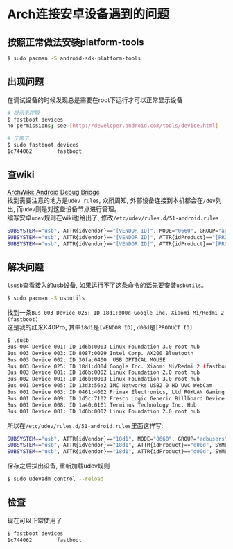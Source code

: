 # Arch连接安卓设备遇到的问题
## 按照正常做法安装platform-tools
```bash
$ sudo pacman -S android-sdk-platform-tools
```
## 出现问题
在调试设备的时候发现总是需要在root下运行才可以正常显示设备
```bash
# 提示无权限
$ fastboot devices
no permissions; see [http://developer.android.com/tools/device.html]    fastboot

# 正常了
$ sudo fastboot devices
1c744062        fastboot

```
## 查wiki
[ArchWiki: Android Debug Bridge](https://wiki.archlinux.org/title/Android_Debug_Bridge)  
找到需要注意的地方是`udev rules`, 众所周知, 外部设备连接到本机都会在`/dev`列出, 而`udev`则是对这些设备节点进行管理。  
编写安卓`udev`规则在wiki也给出了, 修改`/etc/udev/rules.d/51-android.rules`  
```bash
SUBSYSTEM=="usb", ATTR{idVendor}=="[VENDOR ID]", MODE="0660", GROUP="adbusers", TAG+="uaccess"
SUBSYSTEM=="usb", ATTR{idVendor}=="[VENDOR ID]", ATTR{idProduct}=="[PRODUCT ID]", SYMLINK+="android_adb"
SUBSYSTEM=="usb", ATTR{idVendor}=="[VENDOR ID]", ATTR{idProduct}=="[PRODUCT ID]", SYMLINK+="android_fastboot"
```
## 解决问题
`lsusb`查看接入的usb设备, 如果运行不了这条命令的话先要安装`usbutils`。
```bash
$ sudo pacman -S usbutils
```
找到一条`Bus 003 Device 025: ID 18d1:d00d Google Inc. Xiaomi Mi/Redmi 2 (fastboot)`  
这是我的红米K40Pro, 其中`18d1`是`[VENDOR ID]`, `d00d`是`[PRODUCT ID]`  
```bash
$ lsusb
Bus 004 Device 001: ID 1d6b:0003 Linux Foundation 3.0 root hub
Bus 003 Device 003: ID 8087:0029 Intel Corp. AX200 Bluetooth
Bus 003 Device 002: ID 30fa:0400  USB OPTICAL MOUSE 
Bus 003 Device 025: ID 18d1:d00d Google Inc. Xiaomi Mi/Redmi 2 (fastboot)
Bus 003 Device 001: ID 1d6b:0002 Linux Foundation 2.0 root hub
Bus 002 Device 001: ID 1d6b:0003 Linux Foundation 3.0 root hub
Bus 001 Device 005: ID 13d3:56a2 IMC Networks USB2.0 HD UVC WebCam
Bus 001 Device 003: ID 0461:4002 Primax Electronics, Ltd ROYUAN Gaming Keyboard
Bus 001 Device 009: ID 1d5c:7102 Fresco Logic Generic Billboard Device
Bus 001 Device 008: ID 1a40:0101 Terminus Technology Inc. Hub
Bus 001 Device 001: ID 1d6b:0002 Linux Foundation 2.0 root hub
```
所以在`/etc/udev/rules.d/51-android.rules`里面这样写: 
```bash
SUBSYSTEM=="usb", ATTR{idVendor}=="18d1", MODE="0660", GROUP="adbusers", TAG+="uaccess"
SUBSYSTEM=="usb", ATTR{idVendor}=="18d1", ATTR{idProduct}=="d00d", SYMLINK+="android_adb"
SUBSYSTEM=="usb", ATTR{idVendor}=="18d1", ATTR{idProduct}=="d00d", SYMLINK+="android_fastboot"
```  
保存之后拔出设备, 重新加载udev规则
```bash
$ sudo udevadm control --reload
```
## 检查
现在可以正常使用了
```bash
$ fastboot devices
1c744062        fastboot
```